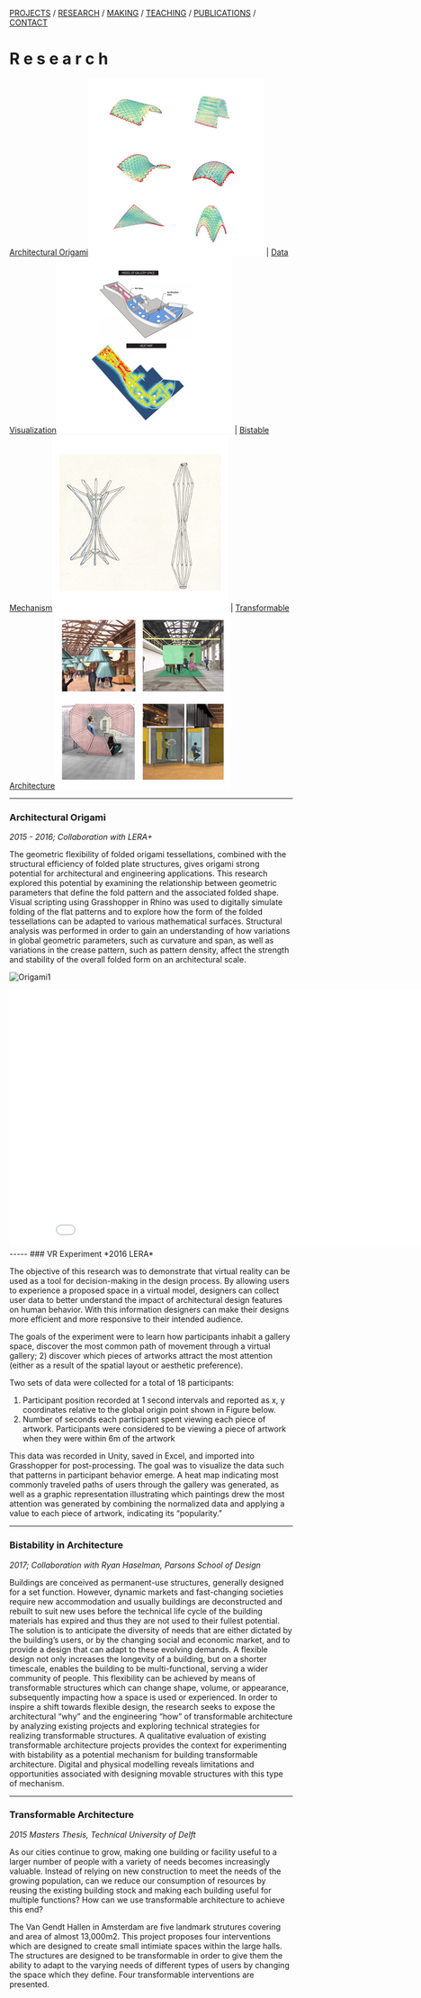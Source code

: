 [PROJECTS](../projects.html)  /  [RESEARCH](../research)  /  [MAKING](../making)  /  [TEACHING](../courses.html) / [PUBLICATIONS](../publications.html) /  [CONTACT](../contact.html)

# R e s e a r c h

[Architectural Origami](#architectural-origami)![Origami](../2019/Architectural_Origami_Research.jpg) | [Data Visualization](#vr-experiment)![VR](../2019/VR_Gallery_Research.jpg) | [Bistable Mechanism](#bistability-in-architecture)![Bistability](../2019/Bistability_Research.jpg) | [Transformable Architecture](#transformable-architecture)![Transformable](../2019/Transformable_Architecture_Research.jpg)

-----
### Architectural Origami
*2015 - 2016; Collaboration with LERA+*

The geometric flexibility of folded origami tessellations, combined with the structural efficiency of folded plate structures, gives origami strong potential for architectural and engineering applications.  This research explored this potential by examining the relationship between geometric parameters that define the fold pattern and the associated folded shape.  Visual scripting using Grasshopper in Rhino was used to digitally simulate folding of the flat patterns and to explore how the form of the folded tessellations can be adapted to various mathematical surfaces.  Structural analysis was performed in order  to gain an understanding of how variations in global geometric parameters, such as curvature and span, as well as variations in the crease pattern, such as pattern density, affect the strength and stability of the overall folded form on an architectural scale.

![Origami1](../2019/Origami1.gif)

<iframe src='//gifs.com/embed/origami2-E87Y74' frameborder='0' scrolling='no' width='854px' height='458px' style='-webkit-backface-visibility: hidden;-webkit-transform: scale(1);' ></iframe>
-----
### VR Experiment
*2016 LERA*

The objective of this research was to demonstrate that virtual reality can be used as a tool for decision-making in the design process.  By allowing users to experience a proposed space in a virtual model, designers can collect user data to better understand the impact of architectural design features on human behavior.  With this information designers can make their designs more efficient and more responsive to their intended audience.

The goals of the experiment were to learn how participants inhabit a gallery space, discover the most common path of movement through a virtual gallery; 2) discover which pieces of artworks attract the most attention (either as a result of the spatial layout or aesthetic preference).

Two sets of data were collected for a total of 18 participants:
1.	Participant position recorded at 1 second intervals and reported as x, y coordinates relative to the global origin point shown in Figure below.
2.	Number of seconds each participant spent viewing each piece of artwork.  Participants were considered to be viewing a piece of artwork when they were within 6m of the artwork

This data was recorded in Unity, saved in Excel, and imported into Grasshopper for post-processing.  The goal was to visualize the data such that patterns in participant behavior emerge.  A heat map indicating most commonly traveled paths of users through the gallery was generated, as well as a graphic representation illustrating which paintings drew the most attention was generated by combining the normalized data and applying a value to each piece of artwork, indicating its “popularity.”

-----
### Bistability in Architecture
*2017; Collaboration with Ryan Haselman, Parsons School of Design*

Buildings are conceived as permanent-use structures, generally designed for a set function.  However, dynamic markets and fast-changing societies require new accommodation and usually buildings are deconstructed and rebuilt to suit new uses before the technical life cycle of the building materials has expired and thus they are not used to their fullest potential.  The solution is to anticipate the diversity of needs that are either dictated by the building’s users, or by the changing social and economic market, and to provide a design that can adapt to these evolving demands.  A flexible design not only increases the longevity of a building, but on a shorter timescale, enables the building to be multi-functional, serving a wider community of people.  This flexibility can be achieved by means of transformable structures which can change shape, volume, or appearance, subsequently impacting how a space is used or experienced.  In order to inspire a shift towards flexible design, the research seeks to expose the architectural “why” and the engineering “how” of transformable architecture by analyzing existing projects and exploring technical strategies for realizing transformable structures.  A qualitative evaluation of existing transformable architecture projects provides the context for experimenting with bistability as a potential mechanism for building transformable architecture.  Digital and physical modelling reveals limitations and opportunities associated with designing movable structures with this type of mechanism.


-----
### Transformable Architecture
*2015 Masters Thesis, Technical University of Delft*

As our cities continue to grow, making one building or facility useful to a larger number of people with a variety of needs becomes increasingly valuable.  Instead of relying on new construction to meet the needs of the growing population, can we reduce our consumption of resources by reusing the existing building stock and making each building useful for multiple functions?  How can we use transformable architecture to achieve this end?

The Van Gendt Hallen in Amsterdam are five landmark strutures covering and area of almost 13,000m2.  This project proposes four interventions which are designed to create small intimiate spaces within the large halls.  The structures are designed to be transformable in order to  give them the ability to adapt to the varying needs of different types of users by changing the space which they define.  Four transformable interventions are presented.

